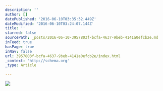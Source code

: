 ```yaml
---
description: ''
author: []
datePublished: '2016-06-10T03:35:32.449Z'
dateModified: '2016-06-10T03:24:07.144Z'
title: ''
starred: false
sourcePath: _posts/2016-06-10-3957803f-bcfa-4637-9beb-4141a0efcb2e.md
inFeed: true
hasPage: true
inNav: false
url: 3957803f-bcfa-4637-9beb-4141a0efcb2e/index.html
_context: 'http://schema.org'
_type: Article

---
```

![](https://the-grid-user-content.s3-us-west-2.amazonaws.com/64ad63c2-6696-474e-b030-3062fb29de05.jpg)